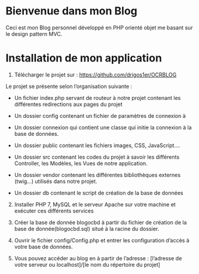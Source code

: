 # Bienvenue dans mon Blog 

Ceci est mon Blog personnel développé en PHP orienté objet me basant sur le design pattern MVC.


# Installation de mon application

1. Télécharger le projet  sur : https://github.com/drigos1er/OCRBLOG

Le projet se présente selon l’organisation suivante :
- Un fichier index.php servant de routeur à notre projet contenant les différentes redirections aux pages du projet

- Un dossier config contenant un fichier de paramètres de connexion à 

- Un dossier connexion qui contient une classe qui initie la connexion à la base de données.

- Un dossier public contenant les fichiers images, CSS, JavaScript….

- Un dossier src contenant les codes du projet à savoir les différents Controller, les Modèles, les Vues de notre application.

- Un dossier vendor contenant les différentes bibliothèques externes (twig…) utilisés dans notre projet.

- Un dossier db contenant le script de création de la base de données

2. Installer PHP 7, MySQL   et le serveur Apache sur votre machine et exécuter ces différents services

3. Créer la base de donnée blogocbd à partir du fichier de création de la base de donnée(blogocbd.sql) situé à la racine du dossier.

4. Ouvrir le fichier config/Config.php et entrer les configuration d’accès à votre base de données.

5. Vous pouvez accéder au blog en à partir de l’adresse : [l’adresse de votre serveur ou localhost]/[le nom du répertoire du projet]



